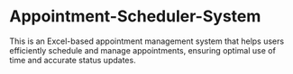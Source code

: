 # Appointment-Scheduler-System
This is an Excel-based appointment management system that helps users efficiently schedule and manage appointments, ensuring optimal use of time and accurate status updates.
